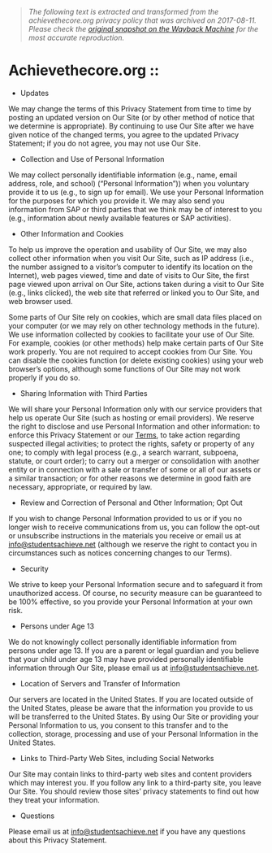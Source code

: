 > *The following text is extracted and transformed from the achievethecore.org privacy policy that was archived on 2017-08-11. Please check the [original snapshot on the Wayback Machine](https://web.archive.org/web/20170811032258id_/https%3A//achievethecore.org/privacy-policy) for the most accurate reproduction.*

# Achievethecore.org ::

  * Updates

We may change the terms of this Privacy Statement from time to time by posting an updated version on Our Site (or by other method of notice that we determine is appropriate). By continuing to use Our Site after we have given notice of the changed terms, you agree to the updated Privacy Statement; if you do not agree, you may not use Our Site. 

  * Collection and Use of Personal Information

We may collect personally identifiable information (e.g., name, email address, role, and school) (“Personal Information”)) when you voluntary provide it to us (e.g., to sign up for email). We use your Personal Information for the purposes for which you provide it. We may also send you information from SAP or third parties that we think may be of interest to you (e.g., information about newly available features or SAP activities). 

  * Other Information and Cookies

To help us improve the operation and usability of Our Site, we may also collect other information when you visit Our Site, such as IP address (i.e., the number assigned to a visitor’s computer to identify its location on the Internet), web pages viewed, time and date of visits to Our Site, the first page viewed upon arrival on Our Site, actions taken during a visit to Our Site (e.g., links clicked), the web site that referred or linked you to Our Site, and web browser used. 

Some parts of Our Site rely on cookies, which are small data files placed on your computer (or we may rely on other technology methods in the future). We use information collected by cookies to facilitate your use of Our Site. For example, cookies (or other methods) help make certain parts of Our Site work properly. You are not required to accept cookies from Our Site. You can disable the cookies function (or delete existing cookies) using your web browser’s options, although some functions of Our Site may not work properly if you do so. 

  * Sharing Information with Third Parties

We will share your Personal Information only with our service providers that help us operate Our Site (such as hosting or email providers). We reserve the right to disclose and use Personal Information and other information: to enforce this Privacy Statement or our [Terms](https://web.archive.org/terms-of-use), to take action regarding suspected illegal activities; to protect the rights, safety or property of any one; to comply with legal process (e.g., a search warrant, subpoena, statute, or court order); to carry out a merger or consolidation with another entity or in connection with a sale or transfer of some or all of our assets or a similar transaction; or for other reasons we determine in good faith are necessary, appropriate, or required by law. 

  * Review and Correction of Personal and Other Information; Opt Out

If you wish to change Personal Information provided to us or if you no longer wish to receive communications from us, you can follow the opt-out or unsubscribe instructions in the materials you receive or email us at [info@studentsachieve.net](mailto:info@studentsachieve.net) (although we reserve the right to contact you in circumstances such as notices concerning changes to our Terms). 

  * Security

We strive to keep your Personal Information secure and to safeguard it from unauthorized access. Of course, no security measure can be guaranteed to be 100% effective, so you provide your Personal Information at your own risk. 

  * Persons under Age 13

We do not knowingly collect personally identifiable information from persons under age 13. If you are a parent or legal guardian and you believe that your child under age 13 may have provided personally identifiable information through Our Site, please email us at [info@studentsachieve.net](mailto:info@studentsachieve.net). 

  * Location of Servers and Transfer of Information

Our servers are located in the United States. If you are located outside of the United States, please be aware that the information you provide to us will be transferred to the United States. By using Our Site or providing your Personal Information to us, you consent to this transfer and to the collection, storage, processing and use of your Personal Information in the United States. 

  * Links to Third-Party Web Sites, including Social Networks

Our Site may contain links to third-party web sites and content providers which may interest you. If you follow any link to a third-party site, you leave Our Site. You should review those sites’ privacy statements to find out how they treat your information. 

  * Questions

Please email us at [info@studentsachieve.net](mailto:info@studentsachieve.net) if you have any questions about this Privacy Statement. 



